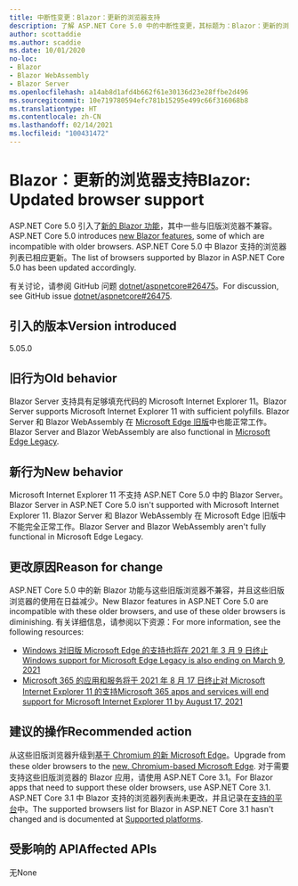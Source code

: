 ```yaml
---
title: 中断性变更：Blazor：更新的浏览器支持
description: 了解 ASP.NET Core 5.0 中的中断性变更，其标题为：Blazor：更新的浏览器支持
author: scottaddie
ms.author: scaddie
ms.date: 10/01/2020
no-loc:
- Blazor
- Blazor WebAssembly
- Blazor Server
ms.openlocfilehash: a14ab8d1afd4b662f61e30136d23e28ffbe2d496
ms.sourcegitcommit: 10e719780594efc781b15295e499c66f316068b8
ms.translationtype: HT
ms.contentlocale: zh-CN
ms.lasthandoff: 02/14/2021
ms.locfileid: "100431472"
---
```

# <a name="blazor-updated-browser-support"></a><span data-ttu-id="76525-103">Blazor：更新的浏览器支持</span><span class="sxs-lookup"><span data-stu-id="76525-103">Blazor: Updated browser support</span></span>

<span data-ttu-id="76525-104">ASP.NET Core 5.0 引入了[新的 Blazor 功能](https://github.com/dotnet/aspnetcore/issues/21514)，其中一些与旧版浏览器不兼容。</span><span class="sxs-lookup"><span data-stu-id="76525-104">ASP.NET Core 5.0 introduces [new Blazor features](https://github.com/dotnet/aspnetcore/issues/21514), some of which are incompatible with older browsers.</span></span> <span data-ttu-id="76525-105">ASP.NET Core 5.0 中 Blazor 支持的浏览器列表已相应更新。</span><span class="sxs-lookup"><span data-stu-id="76525-105">The list of browsers supported by Blazor in ASP.NET Core 5.0 has been updated accordingly.</span></span>

<span data-ttu-id="76525-106">有关讨论，请参阅 GitHub 问题 [dotnet/aspnetcore#26475](https://github.com/dotnet/aspnetcore/issues/26475)。</span><span class="sxs-lookup"><span data-stu-id="76525-106">For discussion, see GitHub issue [dotnet/aspnetcore#26475](https://github.com/dotnet/aspnetcore/issues/26475).</span></span>

## <a name="version-introduced"></a><span data-ttu-id="76525-107">引入的版本</span><span class="sxs-lookup"><span data-stu-id="76525-107">Version introduced</span></span>

<span data-ttu-id="76525-108">5.0</span><span class="sxs-lookup"><span data-stu-id="76525-108">5.0</span></span>

## <a name="old-behavior"></a><span data-ttu-id="76525-109">旧行为</span><span class="sxs-lookup"><span data-stu-id="76525-109">Old behavior</span></span>

<span data-ttu-id="76525-110">Blazor Server 支持具有足够填充代码的 Microsoft Internet Explorer 11。</span><span class="sxs-lookup"><span data-stu-id="76525-110">Blazor Server supports Microsoft Internet Explorer 11 with sufficient polyfills.</span></span> <span data-ttu-id="76525-111">Blazor Server 和 Blazor WebAssembly 在 [Microsoft Edge 旧版](https://support.microsoft.com/help/4533505/what-is-microsoft-edge-legacy)中也能正常工作。</span><span class="sxs-lookup"><span data-stu-id="76525-111">Blazor Server and Blazor WebAssembly are also functional in [Microsoft Edge Legacy](https://support.microsoft.com/help/4533505/what-is-microsoft-edge-legacy).</span></span>

## <a name="new-behavior"></a><span data-ttu-id="76525-112">新行为</span><span class="sxs-lookup"><span data-stu-id="76525-112">New behavior</span></span>

<span data-ttu-id="76525-113">Microsoft Internet Explorer 11 不支持 ASP.NET Core 5.0 中的 Blazor Server。</span><span class="sxs-lookup"><span data-stu-id="76525-113">Blazor Server in ASP.NET Core 5.0 isn't supported with Microsoft Internet Explorer 11.</span></span> <span data-ttu-id="76525-114">Blazor Server 和 Blazor WebAssembly 在 Microsoft Edge 旧版中不能完全正常工作。</span><span class="sxs-lookup"><span data-stu-id="76525-114">Blazor Server and Blazor WebAssembly aren't fully functional in Microsoft Edge Legacy.</span></span>

## <a name="reason-for-change"></a><span data-ttu-id="76525-115">更改原因</span><span class="sxs-lookup"><span data-stu-id="76525-115">Reason for change</span></span>

<span data-ttu-id="76525-116">ASP.NET Core 5.0 中的新 Blazor 功能与这些旧版浏览器不兼容，并且这些旧版浏览器的使用在日益减少。</span><span class="sxs-lookup"><span data-stu-id="76525-116">New Blazor features in ASP.NET Core 5.0 are incompatible with these older browsers, and use of these older browsers is diminishing.</span></span> <span data-ttu-id="76525-117">有关详细信息，请参阅以下资源：</span><span class="sxs-lookup"><span data-stu-id="76525-117">For more information, see the following resources:</span></span>

* [<span data-ttu-id="76525-118">Windows 对旧版 Microsoft Edge 的支持也将在 2021 年 3 月 9 日终止</span><span class="sxs-lookup"><span data-stu-id="76525-118">Windows support for Microsoft Edge Legacy is also ending on March 9, 2021</span></span>](https://support.microsoft.com/help/4533505/what-is-microsoft-edge-legacy)
* [<span data-ttu-id="76525-119">Microsoft 365 的应用和服务将于 2021 年 8 月 17 日终止对 Microsoft Internet Explorer 11 的支持</span><span class="sxs-lookup"><span data-stu-id="76525-119">Microsoft 365 apps and services will end support for Microsoft Internet Explorer 11 by August 17, 2021</span></span>](/lifecycle/announcements/m365-ie11-microsoft-edge-legacy)

## <a name="recommended-action"></a><span data-ttu-id="76525-120">建议的操作</span><span class="sxs-lookup"><span data-stu-id="76525-120">Recommended action</span></span>

<span data-ttu-id="76525-121">从这些旧版浏览器升级到[基于 Chromium 的新 Microsoft Edge](https://www.microsoft.com/edge)。</span><span class="sxs-lookup"><span data-stu-id="76525-121">Upgrade from these older browsers to the [new, Chromium-based Microsoft Edge](https://www.microsoft.com/edge).</span></span> <span data-ttu-id="76525-122">对于需要支持这些旧版浏览器的 Blazor 应用，请使用 ASP.NET Core 3.1。</span><span class="sxs-lookup"><span data-stu-id="76525-122">For Blazor apps that need to support these older browsers, use ASP.NET Core 3.1.</span></span> <span data-ttu-id="76525-123">ASP.NET Core 3.1 中 Blazor 支持的浏览器列表尚未更改，并且记录在[支持的平台](/aspnet/core/blazor/supported-platforms?view=aspnetcore-3.1)中。</span><span class="sxs-lookup"><span data-stu-id="76525-123">The supported browsers list for Blazor in ASP.NET Core 3.1 hasn't changed and is documented at [Supported platforms](/aspnet/core/blazor/supported-platforms?view=aspnetcore-3.1).</span></span>

## <a name="affected-apis"></a><span data-ttu-id="76525-124">受影响的 API</span><span class="sxs-lookup"><span data-stu-id="76525-124">Affected APIs</span></span>

<span data-ttu-id="76525-125">无</span><span class="sxs-lookup"><span data-stu-id="76525-125">None</span></span>

<!--

### Category

ASP.NET Core

### Affected APIs

Not detectable via API analysis

-->
